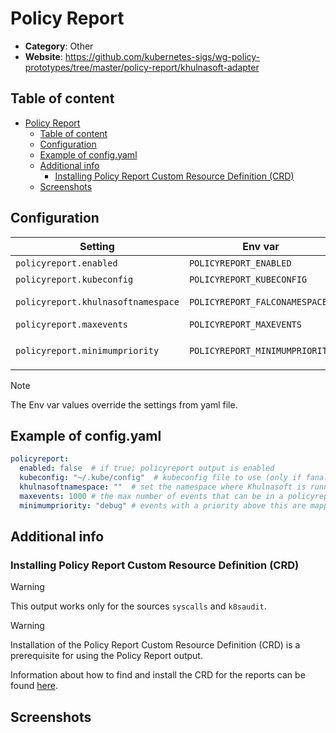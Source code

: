 # Policy Report

- **Category**: Other
- **Website**: https://github.com/kubernetes-sigs/wg-policy-prototypes/tree/master/policy-report/khulnasoft-adapter

## Table of content

- [Policy Report](#policy-report)
  - [Table of content](#table-of-content)
  - [Configuration](#configuration)
  - [Example of config.yaml](#example-of-configyaml)
  - [Additional info](#additional-info)
    - [Installing Policy Report Custom Resource Definition (CRD)](#installing-policy-report-custom-resource-definition-crd)
  - [Screenshots](#screenshots)

## Configuration

|            Setting             |            Env var             |  Default value   |                                                             Description                                                             |
| ------------------------------ | ------------------------------ | ---------------- | ----------------------------------------------------------------------------------------------------------------------------------- |
| `policyreport.enabled`         | `POLICYREPORT_ENABLED`         |                  | If true; policyreport output is **enabled**                                                                                         |
| `policyreport.kubeconfig`      | `POLICYREPORT_KUBECONFIG`      | `~/.kube/config` | Kubeconfig file to use (only if fanal is running outside the cluster)                                                       |
| `policyreport.khulnasoftnamespace`  | `POLICYREPORT_FALCONAMESPACE`  |                  | Set the namespace where Khulnasoft is running (only if fanal is running outside the cluster)                                     |
| `policyreport.maxevents`       | `POLICYREPORT_MAXEVENTS`       | `1000`           | The max number of events that can be in a policyreport                                                                              |
| `policyreport.minimumpriority` | `POLICYREPORT_MINIMUMPRIORITY` | `""` (= `debug`) | Minimum priority of event for using this output, order is `emergency,alert,critical,error,warning,notice,informational,debug or ""` |

> [!NOTE]
The Env var values override the settings from yaml file.

## Example of config.yaml

```yaml
policyreport:
  enabled: false  # if true; policyreport output is enabled
  kubeconfig: "~/.kube/config"  # kubeconfig file to use (only if fanal is running outside the cluster)
  khulnasoftnamespace: ""  # set the namespace where Khulnasoft is running (only if fanal is running outside the cluster)
  maxevents: 1000 # the max number of events that can be in a policyreport (default: 1000)
  minimumpriority: "debug" # events with a priority above this are mapped to fail in PolicyReport Summary and lower that those are mapped to warn (default="")
```

## Additional info

### Installing Policy Report Custom Resource Definition (CRD)

> [!WARNING]
This output works only for the sources `syscalls` and `k8saudit`.

> [!WARNING]
Installation of the Policy Report Custom Resource Definition (CRD) is a prerequisite for using the Policy Report output.

Information about how to find and install the CRD for the reports can be found [here](https://github.com/kubernetes-sigs/wg-policy-prototypes/tree/master/policy-report#installing). 

## Screenshots